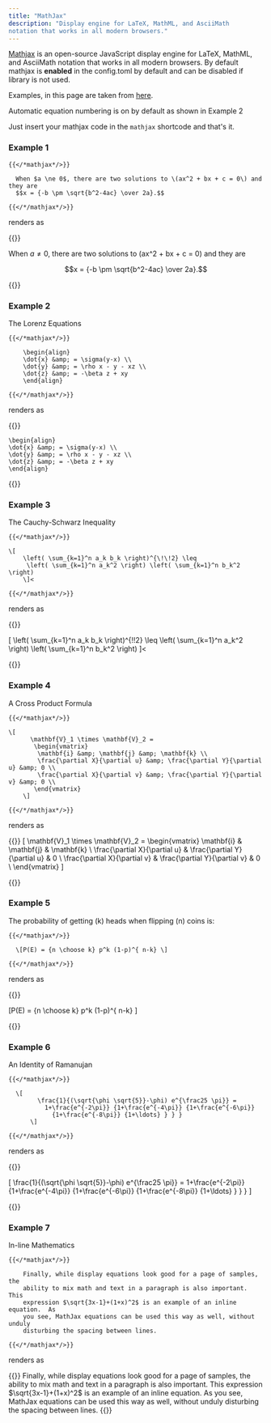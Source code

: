 ```yaml
---
title: "MathJax"
description: "Display engine for LaTeX, MathML, and AsciiMath 
notation that works in all modern browsers."
---
```


[Mathjax](https://github.com/mathjax/MathJax) is an open-source JavaScript display engine for LaTeX, MathML, and AsciiMath 
notation that works in all modern browsers. By default mathjax is **enabled** in the config.toml by default and can be 
disabled if library is not used.

Examples, in this page are taken from [here](https://mathjax.github.io/MathJax-demos-web/tex-svg.html).

Automatic equation numbering is on by default as shown in Example 2

Just insert your mathjax code in the `mathjax` shortcode and that's it.


### Example 1

```
{{</*mathjax*/>}}

  When $a \ne 0$, there are two solutions to \(ax^2 + bx + c = 0\) and they are
  $$x = {-b \pm \sqrt{b^2-4ac} \over 2a}.$$

{{</*/mathjax*/>}}
```
renders as

{{<mathjax>}}

  When $a \ne 0$, there are two solutions to \(ax^2 + bx + c = 0\) and they are
   
  $$x = {-b \pm \sqrt{b^2-4ac} \over 2a}.$$

{{</mathjax>}}

### Example 2

The Lorenz Equations

```
{{</*mathjax*/>}}

    \begin{align}
    \dot{x} &amp; = \sigma(y-x) \\
    \dot{y} &amp; = \rho x - y - xz \\
    \dot{z} &amp; = -\beta z + xy
    \end{align}

{{</*/mathjax*/>}}
```
renders as

{{<mathjax>}}

    \begin{align}
    \dot{x} &amp; = \sigma(y-x) \\
    \dot{y} &amp; = \rho x - y - xz \\
    \dot{z} &amp; = -\beta z + xy
    \end{align}

{{</mathjax>}}

### Example 3

The Cauchy-Schwarz Inequality

```
{{</*mathjax*/>}}

\[
    \left( \sum_{k=1}^n a_k b_k \right)^{\!\!2} \leq
     \left( \sum_{k=1}^n a_k^2 \right) \left( \sum_{k=1}^n b_k^2 \right)
    \]<

{{</*/mathjax*/>}}
```

renders as 

{{<mathjax>}}

\[
    \left( \sum_{k=1}^n a_k b_k \right)^{\!\!2} \leq
     \left( \sum_{k=1}^n a_k^2 \right) \left( \sum_{k=1}^n b_k^2 \right)
    \]<

{{</mathjax>}}

### Example 4

A Cross Product Formula

```
{{</*mathjax*/>}}

\[
      \mathbf{V}_1 \times \mathbf{V}_2 =
       \begin{vmatrix}
        \mathbf{i} &amp; \mathbf{j} &amp; \mathbf{k} \\
        \frac{\partial X}{\partial u} &amp; \frac{\partial Y}{\partial u} &amp; 0 \\
        \frac{\partial X}{\partial v} &amp; \frac{\partial Y}{\partial v} &amp; 0 \\
       \end{vmatrix}
    \]

{{</*/mathjax*/>}}
```

renders as 

{{<mathjax>}}
\[
      \mathbf{V}_1 \times \mathbf{V}_2 =
       \begin{vmatrix}
        \mathbf{i} &amp; \mathbf{j} &amp; \mathbf{k} \\
        \frac{\partial X}{\partial u} &amp; \frac{\partial Y}{\partial u} &amp; 0 \\
        \frac{\partial X}{\partial v} &amp; \frac{\partial Y}{\partial v} &amp; 0 \\
       \end{vmatrix}
    \]

{{</mathjax>}}

### Example 5

The probability of getting \(k\) heads when flipping \(n\) coins is:

```
{{</*mathjax*/>}}

  \[P(E) = {n \choose k} p^k (1-p)^{ n-k} \]
  
{{</*/mathjax*/>}}

```

renders as 

{{<mathjax>}}

\[P(E) = {n \choose k} p^k (1-p)^{ n-k} \]

{{</mathjax>}}

### Example 6

An Identity of Ramanujan

```
{{</*mathjax*/>}}

  \[
        \frac{1}{(\sqrt{\phi \sqrt{5}}-\phi) e^{\frac25 \pi}} =
          1+\frac{e^{-2\pi}} {1+\frac{e^{-4\pi}} {1+\frac{e^{-6\pi}}
            {1+\frac{e^{-8\pi}} {1+\ldots} } } }
      \]

{{</*/mathjax*/>}}
```

renders as

{{<mathjax>}}

\[
       \frac{1}{(\sqrt{\phi \sqrt{5}}-\phi) e^{\frac25 \pi}} =
         1+\frac{e^{-2\pi}} {1+\frac{e^{-4\pi}} {1+\frac{e^{-6\pi}}
          {1+\frac{e^{-8\pi}} {1+\ldots} } } }
    \]

{{</mathjax>}}


### Example 7

In-line Mathematics

```
{{</*mathjax*/>}}

    Finally, while display equations look good for a page of samples, the
    ability to mix math and text in a paragraph is also important.  This
    expression $\sqrt{3x-1}+(1+x)^2$ is an example of an inline equation.  As
    you see, MathJax equations can be used this way as well, without unduly
    disturbing the spacing between lines.

{{</*/mathjax*/>}}

```

renders as

{{<mathjax>}}
    Finally, while display equations look good for a page of samples, the
    ability to mix math and text in a paragraph is also important.  This
    expression $\sqrt{3x-1}+(1+x)^2$ is an example of an inline equation.  As
    you see, MathJax equations can be used this way as well, without unduly
    disturbing the spacing between lines.
{{</mathjax>}}


